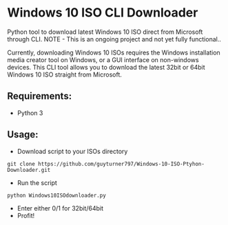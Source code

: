 # Windows 10 ISO CLI Downloader
 Python tool to download latest Windows 10 ISO direct from Microsoft through CLI.
 NOTE - This is an ongoing project and not yet fully functional..
 
Currently, downloading Windows 10 ISOs requires the Windows installation media creator tool on Windows, or a GUI interface on non-windows devices. This CLI tool allows you to download the latest 32bit or 64bit Windows 10 ISO straight from Microsoft. 


## Requirements:
* Python 3


## Usage:
* Download script to your ISOs directory
```
git clone https://github.com/guyturner797/Windows-10-ISO-Ptyhon-Downloader.git
```
* Run the script
```
python Windows10ISOdownloader.py
```
* Enter either 0/1 for 32bit/64bit
* Profit!

